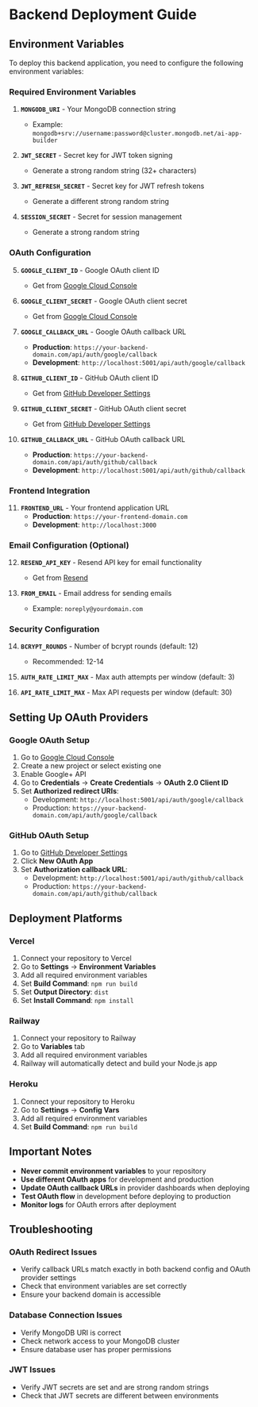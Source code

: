 # Backend Deployment Guide

## Environment Variables

To deploy this backend application, you need to configure the following environment variables:

### Required Environment Variables

1. **`MONGODB_URI`** - Your MongoDB connection string
   - Example: `mongodb+srv://username:password@cluster.mongodb.net/ai-app-builder`

2. **`JWT_SECRET`** - Secret key for JWT token signing
   - Generate a strong random string (32+ characters)

3. **`JWT_REFRESH_SECRET`** - Secret key for JWT refresh tokens
   - Generate a different strong random string

4. **`SESSION_SECRET`** - Secret for session management
   - Generate a strong random string

### OAuth Configuration

5. **`GOOGLE_CLIENT_ID`** - Google OAuth client ID
   - Get from [Google Cloud Console](https://console.cloud.google.com/)

6. **`GOOGLE_CLIENT_SECRET`** - Google OAuth client secret
   - Get from [Google Cloud Console](https://console.cloud.google.com/)

7. **`GOOGLE_CALLBACK_URL`** - Google OAuth callback URL
   - **Production**: `https://your-backend-domain.com/api/auth/google/callback`
   - **Development**: `http://localhost:5001/api/auth/google/callback`

8. **`GITHUB_CLIENT_ID`** - GitHub OAuth client ID
   - Get from [GitHub Developer Settings](https://github.com/settings/developers)

9. **`GITHUB_CLIENT_SECRET`** - GitHub OAuth client secret
   - Get from [GitHub Developer Settings](https://github.com/settings/developers)

10. **`GITHUB_CALLBACK_URL`** - GitHub OAuth callback URL
    - **Production**: `https://your-backend-domain.com/api/auth/github/callback`
    - **Development**: `http://localhost:5001/api/auth/github/callback`

### Frontend Integration

11. **`FRONTEND_URL`** - Your frontend application URL
    - **Production**: `https://your-frontend-domain.com`
    - **Development**: `http://localhost:3000`

### Email Configuration (Optional)

12. **`RESEND_API_KEY`** - Resend API key for email functionality
    - Get from [Resend](https://resend.com/)

13. **`FROM_EMAIL`** - Email address for sending emails
    - Example: `noreply@yourdomain.com`

### Security Configuration

14. **`BCRYPT_ROUNDS`** - Number of bcrypt rounds (default: 12)
    - Recommended: 12-14

15. **`AUTH_RATE_LIMIT_MAX`** - Max auth attempts per window (default: 3)

16. **`API_RATE_LIMIT_MAX`** - Max API requests per window (default: 30)

## Setting Up OAuth Providers

### Google OAuth Setup

1. Go to [Google Cloud Console](https://console.cloud.google.com/)
2. Create a new project or select existing one
3. Enable Google+ API
4. Go to **Credentials** → **Create Credentials** → **OAuth 2.0 Client ID**
5. Set **Authorized redirect URIs**:
   - Development: `http://localhost:5001/api/auth/google/callback`
   - Production: `https://your-backend-domain.com/api/auth/google/callback`

### GitHub OAuth Setup

1. Go to [GitHub Developer Settings](https://github.com/settings/developers)
2. Click **New OAuth App**
3. Set **Authorization callback URL**:
   - Development: `http://localhost:5001/api/auth/github/callback`
   - Production: `https://your-backend-domain.com/api/auth/github/callback`

## Deployment Platforms

### Vercel

1. Connect your repository to Vercel
2. Go to **Settings** → **Environment Variables**
3. Add all required environment variables
4. Set **Build Command**: `npm run build`
5. Set **Output Directory**: `dist`
6. Set **Install Command**: `npm install`

### Railway

1. Connect your repository to Railway
2. Go to **Variables** tab
3. Add all required environment variables
4. Railway will automatically detect and build your Node.js app

### Heroku

1. Connect your repository to Heroku
2. Go to **Settings** → **Config Vars**
3. Add all required environment variables
4. Set **Build Command**: `npm run build`

## Important Notes

- **Never commit environment variables** to your repository
- **Use different OAuth apps** for development and production
- **Update OAuth callback URLs** in provider dashboards when deploying
- **Test OAuth flow** in development before deploying to production
- **Monitor logs** for OAuth errors after deployment

## Troubleshooting

### OAuth Redirect Issues
- Verify callback URLs match exactly in both backend config and OAuth provider settings
- Check that environment variables are set correctly
- Ensure your backend domain is accessible

### Database Connection Issues
- Verify MongoDB URI is correct
- Check network access to your MongoDB cluster
- Ensure database user has proper permissions

### JWT Issues
- Verify JWT secrets are set and are strong random strings
- Check that JWT secrets are different between environments
